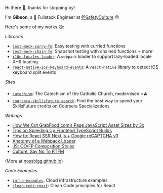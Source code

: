 Hi there 👋, thanks for stopping by!

I'm **Gibson**, a 🍔 Fullstack Engineer at [@SafetyCulture](https://safetyculture.com/) 🙃

Here's some of my works 😅:

_Libraries_

- [`jest-mock-curry-fn`](https://github.com/nossbigg/jest-mock-curry-fn): Easy testing with curried functions
- [`jest-mock-chain-fn`](https://github.com/nossbigg/jest-mock-chain-fn): Snapshot testing with chained functions + more!
- [`i18n-locales-loader`](https://github.com/nossbigg/i18n-locales-loader): A `webpack` loader to support lazy-loaded locale XHR loading
- [`react-native-ios-keyboard-events`](https://github.com/nossbigg/react-native-ios-keyboard-events): A `react-native` library to detect iOS keyboard split events

_Sites_

- [`catechism`](https://github.com/nossbigg/catechism): The Catechism of the Catholic Church, modernised ⭐️⛪️
- [`coursera-skillsfuture-search`](https://github.com/nossbigg/coursera-skillsfuture-search): Find the best way to spend your SkillsFuture credits on Coursera Specializations

_Writings_

- [How We Cut GrabFood.com’s Page JavaScript Asset Sizes by 3x](https://engineering.grab.com/grabfood-bundle-size)
- [Tips on Speeding Up Frontend TypeScript Builds](https://nossbigg.github.io/2019/11/15/tips-speeding-up-frontend-typescript-builds.html)
- [How to: React SSR Next.js + Google reCAPTCHA v3](https://nossbigg.github.io/2020/10/17/howto-react-ssr-nextjs-recaptcha.html)
- [Anatomy of a Webpack Loader](https://nossbigg.github.io/2021/05/30/anatomy-webpack-loader.html)
- [JS: OO/FP Composition Styles](https://nossbigg.github.io/2020/10/19/js-oo-fp-composition-styles.html)
- [Culture: Say No To RTFM](https://nossbigg.github.io/2021/01/31/culture-say-no-to-rtfm.html)

(More at [nossbigg.github.io](https://nossbigg.github.io/))

_Code Examples_

- [`infra-examples`](https://github.com/nossbigg/infra-examples): Cloud infrastructure examples
- [`clean-code-react`](https://github.com/nossbigg/clean-code-react): Clean Code principles for React
